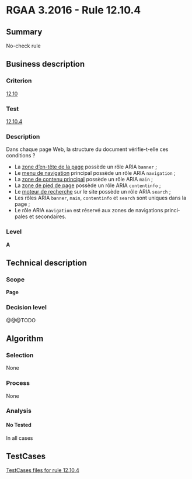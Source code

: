 # RGAA 3.2016 - Rule 12.10.4

## Summary
No-check rule


## Business description

### Criterion
[12.10](http://references.modernisation.gouv.fr/rgaa-accessibilite/2016/criteres.html#crit-12-10)

### Test
[12.10.4](http://references.modernisation.gouv.fr/rgaa-accessibilite/2016/criteres.html#test-12-10-4)

### Description
<div lang="fr">Dans chaque page Web, la structure du document v&#xE9;rifie-t-elle ces conditions&nbsp;? <ul><li>La <a href="http://references.modernisation.gouv.fr/rgaa-accessibilite/2016/glossaire.html#zone-header">zone d&#x2019;en-t&#xEA;te de la page</a> poss&#xE8;de un r&#xF4;le ARIA <code lang="en">banner</code>&nbsp;;</li> <li>Le <a href="http://references.modernisation.gouv.fr/rgaa-accessibilite/2016/glossaire.html#menu-de-navigation">menu de navigation</a> principal poss&#xE8;de un r&#xF4;le ARIA <code lang="en">navigation</code>&nbsp;;</li> <li>La <a href="http://references.modernisation.gouv.fr/rgaa-accessibilite/2016/glossaire.html#zone-main">zone de contenu principal</a> poss&#xE8;de un r&#xF4;le ARIA <code lang="en">main</code>&nbsp;;</li> <li>La <a href="http://references.modernisation.gouv.fr/rgaa-accessibilite/2016/glossaire.html#zone-footer">zone de pied de page</a> poss&#xE8;de un r&#xF4;le ARIA <code lang="en">contentinfo</code>&nbsp;;</li> <li>Le <a href="http://references.modernisation.gouv.fr/rgaa-accessibilite/2016/glossaire.html#moteur-de-recherche-interne--un-site-web">moteur de recherche</a> sur le site poss&#xE8;de un r&#xF4;le ARIA <code lang="en">search</code>&nbsp;;</li> <li>Les r&#xF4;les ARIA <code lang="en">banner</code>, <code lang="en">main</code>, <code lang="en">contentinfo</code> et <code lang="en">search</code> sont uniques dans la page&nbsp;;</li> <li>Le r&#xF4;le ARIA <code lang="en">navigation</code> est r&#xE9;serv&#xE9; aux zones de navigations principales et secondaires.</li> </ul></div>

### Level
**A**


## Technical description

### Scope
**Page**

### Decision level
@@@TODO


## Algorithm

### Selection
None

### Process
None

### Analysis

#### No Tested
In all cases


##  TestCases

[TestCases files for rule 12.10.4](https://github.com/Asqatasun/Asqatasun/tree/develop/rules/rules-rgaa3.2016/src/test/resources/testcases/rgaa32016/Rgaa32016Rule121004/)


